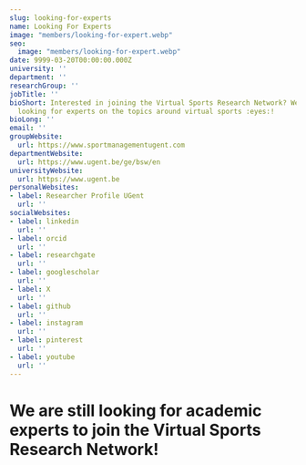 ```yaml
---
slug: looking-for-experts
name: Looking For Experts
image: "members/looking-for-expert.webp"
seo:
  image: "members/looking-for-expert.webp"
date: 9999-03-20T00:00:00.000Z
university: ''
department: ''
researchGroup: ''
jobTitle: ''
bioShort: Interested in joining the Virtual Sports Research Network? We're currently still
  looking for experts on the topics around virtual sports :eyes:!
bioLong: ''
email: ''
groupWebsite:
  url: https://www.sportmanagementugent.com
departmentWebsite:
  url: https://www.ugent.be/ge/bsw/en
universityWebsite:
  url: https://www.ugent.be
personalWebsites:
- label: Researcher Profile UGent
  url: ''
socialWebsites:
- label: linkedin
  url: ''
- label: orcid
  url: ''
- label: researchgate
  url: ''
- label: googlescholar
  url: ''
- label: X
  url: ''
- label: github
  url: ''
- label: instagram
  url: ''
- label: pinterest
  url: ''
- label: youtube
  url: ''
---
```


# We are still looking for academic experts to join the Virtual Sports Research Network!